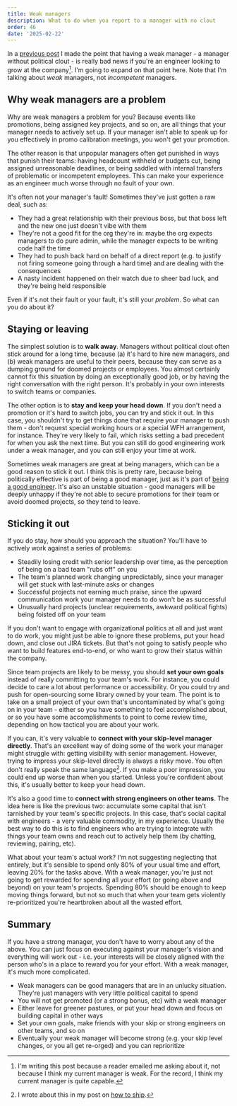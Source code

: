 ```yaml
---
title: Weak managers
description: What to do when you report to a manager with no clout
order: 46
date: '2025-02-22'
---
```


In a [previous post](/politics-is-your-responsibility) I made the point that having a weak manager - a manager without political clout - is really bad news if you're an engineer looking to grow at the company[^1]. I'm going to expand on that point here. Note that I'm talking about _weak_ managers, not _incompetent_ managers.

## Why weak managers are a problem

Why are weak managers a problem for you? Because events like promotions, being assigned key projects, and so on, are all things that your manager needs to actively set up. If your manager isn't able to speak up for you effectively in promo calibration meetings, you won't get your promotion.

The other reason is that unpopular managers often get punished in ways that punish their teams: having headcount withheld or budgets cut, being assigned unreasonable deadlines, or being saddled with internal transfers of problematic or incompetent employees. This can make your experience as an engineer much worse through no fault of your own.

It's often not your manager's fault! Sometimes they've just gotten a raw deal, such as:

- They had a great relationship with their previous boss, but that boss left and the new one just doesn't vibe with them
- They're not a good fit for the org they're in: maybe the org expects managers to do pure admin, while the manager expects to be writing code half the time
- They had to push back hard on behalf of a direct report (e.g. to justify not firing someone going through a hard time) and are dealing with the consequences
- A nasty incident happened on their watch due to sheer bad luck, and they're being held responsible

Even if it's not their fault or your fault, it's still your _problem_. So what can you do about it?

## Staying or leaving

The simplest solution is to **walk away**. Managers without political clout often stick around for a long time, because (a) it's hard to hire new managers, and (b) weak managers are useful to their peers, because they can serve as a dumping ground for doomed projects or employees. You almost certainly cannot fix this situation by doing an exceptionally good job, or by having the right conversation with the right person. It's probably in your own interests to switch teams or companies.

The other option is to **stay and keep your head down**. If you don't need a promotion or it's hard to switch jobs, you can try and stick it out. In this case, you shouldn't try to get things done that require your manager to push them - don't request special working hours or a special WFH arrangement, for instance. They're very likely to fail, which risks setting a bad precedent for when you ask the next time. But you can still do good engineering work under a weak manager, and you can still enjoy your time at work.

Sometimes weak managers are great at being managers, which can be a good reason to stick it out. I think this is pretty rare, because being politically effective is part of being a good manager, just as it's part of [being a good engineer](/politics-is-your-responsibility). It's also an unstable situation - good managers will be deeply unhappy if they're not able to secure promotions for their team or avoid doomed projects, so they tend to leave.

## Sticking it out

If you do stay, how should you approach the situation? You'll have to actively work against a series of problems:

- Steadily losing credit with senior leadership over time, as the perception of being on a bad team "rubs off" on you
- The team's planned work changing unpredictably, since your manager will get stuck with last-minute asks or changes
- Successful projects not earning much praise, since the upward communication work your manager needs to do won't be as successful
- Unusually hard projects (unclear requirements, awkward political fights) being foisted off on your team

If you don't want to engage with organizational politics at all and just want to do work, you might just be able to ignore these problems, put your head down, and close out JIRA tickets. But that's not going to satisfy people who want to build features end-to-end, or who want to grow their status within the company. 

Since team projects are likely to be messy, you should **set your own goals** instead of really committing to your team's work. For instance, you could decide to care a lot about performance or accessibility. Or you could try and push for open-sourcing some library owned by your team. The point is to take on a small project of your own that's uncontaminated by what's going on in your team - either so you have something to feel accomplished about, or so you have some accomplishments to point to come review time, depending on how tactical you are about your work.

If you can, it's very valuable to **connect with your skip-level manager directly**. That's an excellent way of doing some of the work your manager might struggle with: getting visibility with senior management. However, trying to impress your skip-level directly is always a risky move. You often don't really speak the same language[^2]. If you make a poor impression, you could end up worse than when you started. Unless you're confident about this, it's usually better to keep your head down.

It's also a good time to **connect with strong engineers on other teams**. The idea here is like the previous two: accumulate some capital that isn't tarnished by your team's specific projects. In this case, that's social capital with engineers - a very valuable commodity, in my experience. Usually the best way to do this is to find engineers who are trying to integrate with things your team owns and reach out to actively help them (by chatting, reviewing, pairing, etc).

What about your team's actual work? I'm not suggesting neglecting that entirely, but it's sensible to spend only 80% of your usual time and effort, leaving 20% for the tasks above. With a weak manager, you're just not going to get rewarded for spending all your effort (or going above and beyond) on your team's projects. Spending 80% should be enough to keep moving things forward, but not so much that when your team gets violently re-prioritized you're heartbroken about all the wasted effort.

## Summary

If you have a strong manager, you don't have to worry about any of the above. You can just focus on executing against your manager's vision and everything will work out - i.e. your interests will be closely aligned with the person who's in a place to reward you for your effort. With a weak manager, it's much more complicated.

- Weak managers can be good managers that are in an unlucky situation. They're just managers with very little political capital to spend
- You will not get promoted (or a strong bonus, etc) with a weak manager
- Either leave for greener pastures, or put your head down and focus on building capital in other ways
- Set your own goals, make friends with your skip or strong engineers on other teams, and so on
- Eventually your weak manager will become strong (e.g. your skip level changes, or you all get re-orged) and you can reprioritize

[^1]: I'm writing this post because a reader emailed me asking about it, not because I think my current manager is weak. For the record, I think my current manager is quite capable.

[^2]: I wrote about this in my post on [how to ship](/how-to-ship).